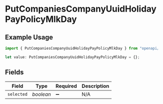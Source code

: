 # PutCompaniesCompanyUuidHolidayPayPolicyMlkDay

## Example Usage

```typescript
import { PutCompaniesCompanyUuidHolidayPayPolicyMlkDay } from "openapi/models/operations";

let value: PutCompaniesCompanyUuidHolidayPayPolicyMlkDay = {};
```

## Fields

| Field              | Type               | Required           | Description        |
| ------------------ | ------------------ | ------------------ | ------------------ |
| `selected`         | *boolean*          | :heavy_minus_sign: | N/A                |